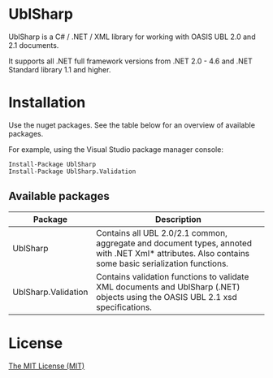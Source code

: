# UblSharp

UblSharp is a C# / .NET / XML library for working with OASIS UBL 2.0 and 2.1 documents.

It supports all .NET full framework versions from .NET 2.0 - 4.6 and .NET Standard library 1.1 and higher. 

# Installation

Use the nuget packages. See the table below for an overview of available packages.

For example, using the Visual Studio package manager console:

    Install-Package UblSharp
    Install-Package UblSharp.Validation

## Available packages

| Package               | Description
| -                     | -
| UblSharp              | Contains all UBL 2.0/2.1 common, aggregate and document types, annoted with .NET Xml* attributes. Also contains some basic serialization functions.
| UblSharp.Validation   | Contains validation functions to validate XML documents and UblSharp (.NET) objects using the OASIS UBL 2.1 xsd specifications.


# License

[The MIT License (MIT)](LICENSE)
